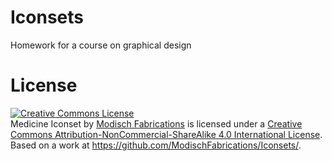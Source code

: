 # Iconsets
Homework for a course on graphical design

# License
<a rel="license" href="http://creativecommons.org/licenses/by-nc-sa/4.0/"><img alt="Creative Commons License" style="border-width:0" src="https://i.creativecommons.org/l/by-nc-sa/4.0/88x31.png" /></a><br /><span xmlns:dct="http://purl.org/dc/terms/" property="dct:title">Medicine Iconset</span> by <a xmlns:cc="http://creativecommons.org/ns#" href="https://github.com/ModischFabrications" property="cc:attributionName" rel="cc:attributionURL">Modisch Fabrications</a> is licensed under a <a rel="license" href="http://creativecommons.org/licenses/by-nc-sa/4.0/">Creative Commons Attribution-NonCommercial-ShareAlike 4.0 International License</a>.<br />Based on a work at <a xmlns:dct="http://purl.org/dc/terms/" href="https://github.com/ModischFabrications/Iconsets/" rel="dct:source">https://github.com/ModischFabrications/Iconsets/</a>.
